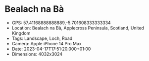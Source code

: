 # Bealach na Bà

- GPS: 57.41168888888889,-5.701608333333334
- Location: Bealach na Bà, Applecross Peninsula, Scotland, United Kingdom
- Tags: Landscape, Loch, Road
- Camera: Apple iPhone 14 Pro Max
- Date: 2023-04-17T17:51:20.000+01:00
- Dimensions: 4032x3024
